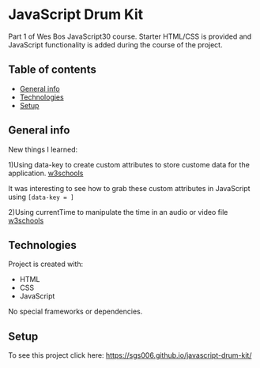 # JavaScript Drum Kit
Part 1 of Wes Bos JavaScript30 course. Starter HTML/CSS is provided and JavaScript functionality is added during the course of the project.

## Table of contents
* [General info](#general-info)
* [Technologies](#technologies)
* [Setup](#setup)

## General info
New things I learned:


1)Using data-key to create custom attributes to store custome data for the application. [w3schools](https://www.w3schools.com/tags/att_global_data.asp)


It was interesting to see how to grab these custom attributes in JavaScript using `[data-key = ]`


2)Using currentTime to manipulate the time in an audio or video file [w3schools](https://www.w3schools.com/tags/av_prop_currenttime.asp)

	
## Technologies
Project is created with:
* HTML
* CSS
* JavaScript

No special frameworks or dependencies. 
	
## Setup
To see this project click here: https://sgs006.github.io/javascript-drum-kit/
